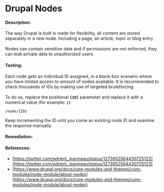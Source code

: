 # Drupal Nodes

#### Description:

The way Drupal is built is made for flexibility, all content are stored separately in a new node. Including a page, an article, topic or blog entry.\
\
Nodes can contain sensitive data and if permissions are not enforced, they can leak private data to unauthorized users.

#### Testing:

Each node gets an individual ID assigned, in a black-box scenario where you have limited access to amount of nodes available. It is recommended to check thousands of IDs by making use of targeted bruteforcing\
\
To do so, replace the positional **`{ID}`** parameter and replace it with a numerical value (for example: `1`):

```
/node/{ID}
```

Keep incrementing the ID until you come an existing node ID and examine the response manually.

#### Remediation:



#### References:

* [https://twitter.com/adrien\_jeanneau/status/1273952564430725123](https://twitter.com/adrien\_jeanneau/status/1273952564430725123)
* [https://www.drupal.org/docs/core-modules-and-themes/core-modules/node-module/about-nodes](https://www.drupal.org/docs/core-modules-and-themes/core-modules/node-module/about-nodes)

